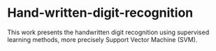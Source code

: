 # Hand-written-digit-recognition
This work presents the handwritten digit recognition using supervised learning methods, more precisely Support Vector Machine (SVM).
